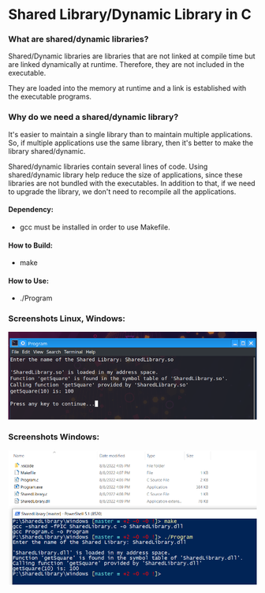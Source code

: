 # Shared Library/Dynamic Library in C

### What are shared/dynamic libraries?
Shared/Dynamic libraries are libraries that are not linked at compile time but are linked dynamically at runtime. Therefore, they are not included in the executable.

They are loaded into the memory at runtime and a link is established with the executable programs.

### Why do we need a shared/dynamic library?

It's easier to maintain a single library than to maintain multiple applications. So, if multiple applications use the same library, then it's better to make the library shared/dynamic.

Shared/dynamic libraries contain several lines of code. Using shared/dynamic library help reduce the size of applications, since these libraries are not bundled with the executables. In addition to that, if we need to upgrade the library, we don't need to recompile all the applications.

#### Dependency:
*  gcc must be installed in order to use Makefile.

#### How to Build:
*  make

#### How to Use:
*  ./Program

### Screenshots Linux, Windows:
![Program](Linux/program.png)
### Screenshots Windows:
![Program](Windows/program.png)

